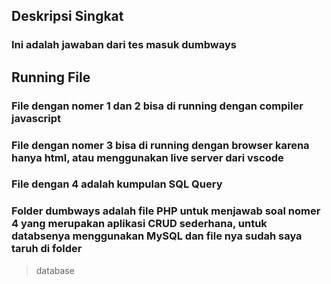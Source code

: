 ## Deskripsi Singkat
### Ini adalah jawaban dari tes masuk dumbways
## Running File
### File dengan nomer 1 dan 2 bisa di running dengan compiler javascript
### File dengan nomer 3 bisa di running dengan browser karena hanya html, atau menggunakan live server dari vscode
### File dengan 4 adalah kumpulan SQL Query
### Folder dumbways adalah file PHP untuk menjawab soal nomer 4 yang merupakan aplikasi CRUD sederhana, untuk databsenya menggunakan MySQL dan file nya sudah saya taruh di folder 
> database